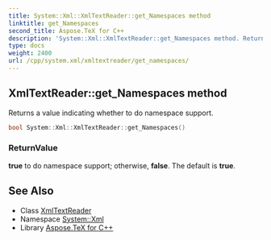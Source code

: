 ```yaml
---
title: System::Xml::XmlTextReader::get_Namespaces method
linktitle: get_Namespaces
second_title: Aspose.TeX for C++
description: 'System::Xml::XmlTextReader::get_Namespaces method. Returns a value indicating whether to do namespace support in C++.'
type: docs
weight: 2400
url: /cpp/system.xml/xmltextreader/get_namespaces/
---
```

## XmlTextReader::get_Namespaces method


Returns a value indicating whether to do namespace support.

```cpp
bool System::Xml::XmlTextReader::get_Namespaces()
```


### ReturnValue

**true** to do namespace support; otherwise, **false**. The default is **true**.

## See Also

* Class [XmlTextReader](../)
* Namespace [System::Xml](../../)
* Library [Aspose.TeX for C++](../../../)
